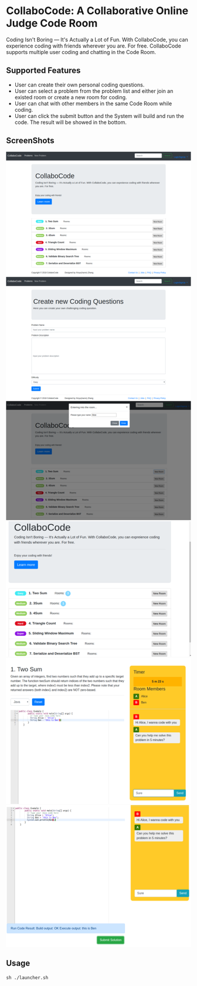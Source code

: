 # CollaboCode: A Collaborative Online Judge Code Room
Coding Isn't Boring — It's Actually a Lot of Fun. With CollaboCode, you can experience coding with friends wherever you are. For free.
CollaboCode supports multiple user coding and chatting in the Code Room.

## Supported Features
* User can create their own personal coding questions.
* User can select a problem from the problem list and either join an existed room or create a new room for coding.
* User can chat with other members in the same Code Room while coding.
* User can click the submit button and the System will build and run the code. The result will be showed in the bottom.

## ScreenShots
![image](https://github.com/Eitelkit/CollaboCode/blob/master/CollaboCode_image/index.png)
![image](https://github.com/Eitelkit/CollaboCode/blob/master/CollaboCode_image/create_new_problem.png)
![image](https://github.com/Eitelkit/CollaboCode/blob/master/CollaboCode_image/create_room.png)
![image](https://github.com/Eitelkit/CollaboCode/blob/master/CollaboCode_image/rooms.png)
![image](https://github.com/Eitelkit/CollaboCode/blob/master/CollaboCode_image/chat.png)
![image](https://github.com/Eitelkit/CollaboCode/blob/master/CollaboCode_image/buildAndRun.png)

## Usage
```
sh ./launcher.sh
```




